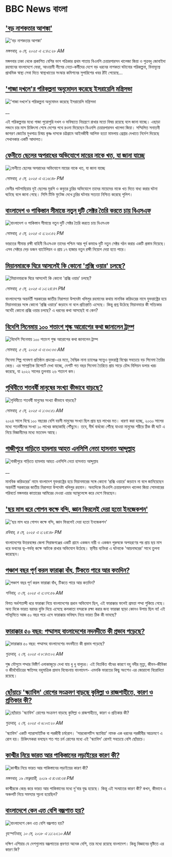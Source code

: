 # BBC News বাংলা## ['বড় নাশকতার আশঙ্কা'](https://www.bbc.com/bengali/articles/c3v9gy6y669o?at_campaign=githubrss)!['বড় নাশকতার আশঙ্কা'](https://ichef.bbci.co.uk/ace/standard/240/cpsprodpb/e631/live/54470300-2a22-11f0-b741-73a7fad4f6c3.jpg)_মঙ্গলবার, ৬ মে, ২০২৫ এ ২:৪২:২৮ AM_মঙ্গলবার ঢাকা থেকে প্রকাশিত বেশির ভাগ পত্রিকার প্রথম পাতায় বিএনপি চেয়ারপারসন খালেজা জিয়া ও পুত্রবধু জোবাইদা রহমানের বাংলাদেশে ফেরা, আওয়ামী লীগের নেতা-কর্মীদের দেশে বড় ধরনের নাশকতা ঘটানোর পরিকল্পনা, বিনামূল্যে প্রাথমিক স্বাস্থ্য সেবা দিতে স্বাস্থ্যখাতের সংস্কার কমিশনের সুপারিশের খবর ঠাঁই পেয়েছে...## ['গাজা দখলে'র পরিকল্পনা অনুমোদন করেছে ইসরায়েলি মন্ত্রিসভা](https://www.bbc.co.uk/bengali/live/c8rg7g01r8nt?at_campaign=githubrss)!['গাজা দখলে'র পরিকল্পনা অনুমোদন করেছে ইসরায়েলি মন্ত্রিসভা](https://ichef.bbci.co.uk/ace/standard/240/cpsprodpb/3a5a/live/995e2800-29a6-11f0-8c66-ebf25fc2cfef.jpg)__এই পরিকল্পনার মধ্যে গাজা পুরোপুরি দখল ও ভবিষ্যতে নিয়ন্ত্রণে রাখার মতো বিষয় রয়েছে বলে জানা যাচ্ছে। এছাড়া লন্ডনে চার মাস চিকিৎসা শেষে দেশের পথে রওনা দিয়েছেন বিএনপি চেয়ারপারসন খালেদা জিয়া। সম্মিলিত সনাতনী জাগরণ জোটের মুখপাত্র চিন্ময় কৃষ্ণ দাসকে চট্টগ্রামে আইনজীবী আলিফ হত্যা মামলায় গ্রেপ্তার দেখাতে নির্দেশ দিয়েছে সেখানকার একটি আদালত।## [ফেনীতে ছেলের অপরাধের অভিযোগে মায়ের নাকে খত, যা জানা যাচ্ছে](https://www.bbc.com/bengali/articles/cp8j6yx1pdlo?at_campaign=githubrss)![ফেনীতে ছেলের অপরাধের অভিযোগে মায়ের নাকে খত, যা জানা যাচ্ছে](https://ichef.bbci.co.uk/ace/standard/240/cpsprodpb/8789/live/40dca950-29c3-11f0-8c66-ebf25fc2cfef.jpg)_সোমবার, ৫ মে, ২০২৫ এ ৩:১৬:৪৮ PM_ফেনীর পাটগাছিয়ায় দুই ছেলের মুরগি ও কবুতর চুরির অভিযোগে তাদের মায়েদের নাকে খত দিতে বাধ্য করার ঘটনা ঘটেছে বলে জানা গেছে। সিসি টিভি ফুটেজ দেখে চুরির ঘটনার সত্যতা নিশ্চিত করেছে পুলিশ।## [বাংলাদেশ ও পাকিস্তান সীমান্তে নতুন দুটি সেক্টর তৈরি করতে চায় বিএসএফ](https://www.bbc.com/bengali/articles/cwyn9rv08g3o?at_campaign=githubrss)![বাংলাদেশ ও পাকিস্তান সীমান্তে নতুন দুটি সেক্টর তৈরি করতে চায় বিএসএফ](https://ichef.bbci.co.uk/ace/standard/240/cpsprodpb/528a/live/33410f10-29b0-11f0-8f57-b7237f6a66e6.jpg)_সোমবার, ৫ মে, ২০২৫ এ ২:২০:৫২ PM_ভারতের সীমান্ত রক্ষী বাহিনী বিএসএফ তাদের পশ্চিম আর পূর্ব কমাণ্ডে দুটি নতুন সেক্টর গঠন করার একটি প্রস্তাব দিয়েছে। এসব সেক্টরে দেড় ডজন ব্যাটেলিয়ন ও প্রায় ১৭ হাজার নতুন রক্ষী নিয়োগ দেয়া হতে পারে।## [মিয়ানমারকে ঘিরে আসলেই কি কোনো 'প্রক্সি ওয়ার' চলছে?](https://www.bbc.com/bengali/articles/cgqvx4yd503o?at_campaign=githubrss)![মিয়ানমারকে ঘিরে আসলেই কি কোনো 'প্রক্সি ওয়ার' চলছে?](https://ichef.bbci.co.uk/ace/standard/240/cpsprodpb/68c4/live/a3d8b8b0-29a4-11f0-8f57-b7237f6a66e6.jpg)_সোমবার, ৫ মে, ২০২৫ এ ১২:২৪:৪৭ PM_বাংলাদেশের অন্তর্বর্তী সরকারের জাতীয় নিরাপত্তা উপদেষ্টা খলিলুর রহমানের কথায় মানবিক করিডরের নামে যুক্তরাষ্ট্রের হয়ে মিয়ানমারের সঙ্গে কোনো ‘প্রক্সি ওয়ারে’ জড়াবে না বলে প্রতিশ্রুতি এসেছে। কিন্তু প্রশ্ন উঠেছে মিয়ানমারে কী সত্যিকার অর্থেই কোনো প্রক্সি ওয়ার চলছে?  এ ধরনের কথা আসছেই বা কেন?## [বিদেশি সিনেমায় ১০০ শতাংশ শুল্ক আরোপের কথা জানালেন ট্রাম্প](https://www.bbc.com/bengali/articles/c1k49jwd0kko?at_campaign=githubrss)![বিদেশি সিনেমায় ১০০ শতাংশ শুল্ক আরোপের কথা জানালেন ট্রাম্প](https://ichef.bbci.co.uk/ace/standard/240/cpsprodpb/b452/live/939ed510-295e-11f0-8c66-ebf25fc2cfef.jpg)_সোমবার, ৫ মে, ২০২৫ এ ৩:৩০:৩৩ AM_সিনেমা শিল্প গবেষণা প্রতিষ্ঠান প্রডপ্রো-এর মতে, বৈশ্বিক নানা চ্যালেঞ্জ সত্ত্বেও যুক্তরাষ্ট্র বিশ্বের সবচেয়ে বড় সিনেমা তৈরির কেন্দ্র। এর সাম্প্রতিক রিপোর্টে দেখা যাচ্ছে, দেশটি গত বছর সিনেমা তৈরিতে প্রায় সাড়ে চৌদ্দ বিলিয়ন ডলার খরচ করেছে, যা ২০২২ সালের তুলনায় ২৬ শতাংশ কম।## [পৃথিবীতে শতবর্ষী মানুষের সংখ্যা কীভাবে বাড়ছে?](https://www.bbc.com/bengali/articles/c3907n9v319o?at_campaign=githubrss)![পৃথিবীতে শতবর্ষী মানুষের সংখ্যা কীভাবে বাড়ছে?](https://ichef.bbci.co.uk/ace/standard/240/cpsprodpb/62ea/live/2fdaa970-096d-11f0-b3d3-c1e31240c270.jpg)_সোমবার, ৫ মে, ২০২৫ এ ১:৩০:৫১ AM_২০২৪ সালে বিশ্বে ১০০ বছরের বেশি বয়সী মানুষের সংখ্যা ছিল প্রায় ছয় লাখের মত। ধারণা করা হচ্ছে, ২০৩০ সালের মধ্যে শতবর্ষীদের সংখ্যা ১০ লাখের কাছাকাছি পৌঁছুবে। তবে, দীর্ঘ বার্ধক্যে পৌঁছে যাওয়া মানুষের শরীরে ঠিক কী ঘটে এ নিয়ে বিজ্ঞানীদের মধ্যে মতভেদ আছে।## [গাজীপুরে গাড়িতে হামলায় আহত এনসিপি নেতা হাসনাত আব্দুল্লাহ](https://www.bbc.co.uk/bengali/live/c0kx022kp44t?at_campaign=githubrss)![গাজীপুরে গাড়িতে হামলায় আহত এনসিপি নেতা হাসনাত আব্দুল্লাহ](https://ichef.bbci.co.uk/ace/standard/240/cpsprodpb/a5df/live/1ac98850-28f1-11f0-8f57-b7237f6a66e6.jpg)__মানবিক করিডরের’ নামে বাংলাদেশ যুক্তরাষ্ট্রের হয়ে মিয়ানমারের সঙ্গে কোনো ‘প্রক্সি ওয়ারে’ জড়াবে না বলে জানিয়েছেন অন্তর্বর্তী সরকারের জাতীয় নিরাপত্তা উপদেষ্টা খলিলুর রহমান। অন্যদিকে বিএনপি চেয়ারপারসন খালেদা জিয়া সোমবারের পরিবর্তে মঙ্গলবার কাতারের আমিরের দেওয়া এয়ার অ্যাম্বুলেন্সে করে দেশে ফিরছেন।## ['ছয় মাস ধরে গোপন কক্ষে বন্দি, জ্ঞান ফিরলেই দেয়া হতো ইনজেকশন'](https://www.bbc.com/bengali/articles/cqx4npr0xl0o?at_campaign=githubrss)!['ছয় মাস ধরে গোপন কক্ষে বন্দি, জ্ঞান ফিরলেই দেয়া হতো ইনজেকশন'](https://ichef.bbci.co.uk/ace/standard/240/cpsprodpb/fb71/live/b5a1d2e0-28ad-11f0-8f57-b7237f6a66e6.jpg)_রবিবার, ৪ মে, ২০২৫ এ ২:২৪:৪৮ PM_বাংলাদেশের উত্তরবঙ্গের জেলা সিরাজগঞ্জের একটি গ্রামে একজন নারী ও একজন পুরুষকে অপহরণের পর প্রায় ছয় মাস ধরে ভবনের ভূ-গর্ভস্থ কক্ষে আটকে রাখার অভিযোগ উঠেছে। স্থানীয় ব্যক্তিরা এ ঘটনাকে 'আয়নাঘরের' সাথে তুলনা করেছেন।## [পঞ্চাশ বছর পূর্ণ করল ফারাক্কা বাঁধ, টিকতে পারে আর কতদিন?](https://www.bbc.com/bengali/articles/cly1j90y6dvo?at_campaign=githubrss)![পঞ্চাশ বছর পূর্ণ করল ফারাক্কা বাঁধ, টিকতে পারে আর কতদিন?](https://ichef.bbci.co.uk/ace/standard/240/cpsprodpb/9f66/live/07258490-266f-11f0-af27-090e238d1774.jpg)_শনিবার, ৩ মে, ২০২৫ এ ২:৩৭:৫৬ AM_বিগত অর্ধশতাব্দী ধরে ফারাক্কা নিয়ে বাংলাদেশের প্রধান অভিযোগ ছিল, এই ফারাক্কার ফলেই প্রমত্তা পদ্মা শুকিয়ে গেছে। অন্য দিকে  ভারত বরাবর যুক্তি দিয়ে এসেছে কলকাতা বন্দরকে রক্ষা করার জন্য ফারাক্কা ছাড়া কোনও উপায় ছিল না! এই পটভূমিতে আজ ৫০ বছর পরে এসে ফারাক্কার ভবিষ্যৎ নিয়ে ভারত ঠিক কী ভাবছে?## [ফারাক্কার ৫০ বছর: পদ্মাসহ বাংলাদেশের নদনদীতে কী প্রভাব পড়েছে? ](https://www.bbc.com/bengali/articles/cedy72927lyo?at_campaign=githubrss)![ফারাক্কার ৫০ বছর: পদ্মাসহ বাংলাদেশের নদনদীতে কী প্রভাব পড়েছে? ](https://ichef.bbci.co.uk/ace/standard/240/cpsprodpb/b0b8/live/a824b9b0-26c4-11f0-8c66-ebf25fc2cfef.jpg)_শুক্রবার, ২ মে, ২০২৫ এ ৮:৪৩:০২ AM_শুষ্ক মৌসুমে পদ্মার বিস্তীর্ণ এলাকাজুড়ে দেখা যায় ধু ধু বালুচর। এই বিতর্কিত বাঁধের কারণে বহু নদীর মৃত্যু, জীবন-জীবিকা ও জীববৈচিত্রের ক্ষতিসহ বহুমাত্রিক প্রভাব বিবেচনায় বাংলাদেশ- এমনকি ভারতের কিছু অংশেও এর জোরালো বিরোধিতা রয়েছে।## [ছোঁয়াচে 'স্ক্যাবিস' রোগের সংক্রমণ বাড়ছে কুমিল্লা ও রাজশাহীতে, কারণ ও প্রতিকার কী?](https://www.bbc.com/bengali/articles/c5ylmr5e8nzo?at_campaign=githubrss)![ছোঁয়াচে 'স্ক্যাবিস' রোগের সংক্রমণ বাড়ছে কুমিল্লা ও রাজশাহীতে, কারণ ও প্রতিকার কী?](https://ichef.bbci.co.uk/ace/standard/240/cpsprodpb/8fb9/live/3a38eb40-2685-11f0-9b5b-234434c99085.jpg)_শুক্রবার, ২ মে, ২০২৫ এ ৬:০৩:২০ AM_'স্ক্যাবিস' একটি প্যারাসাইটিক বা পরজীবী চর্মরোগ। 'সারকোপটিস স্ক্যাবিয়া' নামক এক ধরনের পরজীবীর আক্রমণে এ রোগ হয়। চিকিৎসকরা বলছেন শত শত চর্ম রোগের মধ্যে এই 'স্ক্যাবিস' রোগই সবচেয়ে বেশি ছোঁয়াচে।## [কাশ্মীর নিয়ে ভারত আর পাকিস্তানের লড়াইয়ের কারণ কী?](https://www.bbc.com/bengali/news-47292738?at_campaign=githubrss)![কাশ্মীর নিয়ে ভারত আর পাকিস্তানের লড়াইয়ের কারণ কী?](https://ichef.bbci.co.uk/ace/standard/240/cpsprodpb/E2EA/production/_105709085__105648048_hi052329226.jpg)_মঙ্গলবার, ১৯ ফেব্রুয়ারী, ২০১৯ এ ৪:৩৪:৩৪ PM_কাশ্মীরকে কেন্দ্র করে ভারত আর পাকিস্তানের মধ্যে দু'বার যুদ্ধ হয়েছে। কিন্তু এই সংঘাতের কারণ কী? কখন, কীভাবে এ অঞ্চলটি নিয়ে সমস্যার সূচনা হয়েছিল?## [বাংলাদেশে কেন এত বেশি বজ্রপাত হয়?](https://www.bbc.com/bengali/news-44064409?at_campaign=githubrss)![বাংলাদেশে কেন এত বেশি বজ্রপাত হয়?](https://ichef.bbci.co.uk/ace/standard/240/cpsprodpb/149BF/production/_101251448_f97cb6b3-6ecf-4c56-a9f4-969e26dfa7b2.jpg)_বৃহস্পতিবার, ১০ মে, ২০১৮ এ ১১:২০:১০ AM_দক্ষিণ এশিয়ার যে দেশগুলোয় বজ্রপাতের প্রবণতা অনেক বেশি, তার মধ্যে রয়েছে বাংলাদেশ। কিন্তু বিজ্ঞানের দৃষ্টিতে এর কারণ কি?